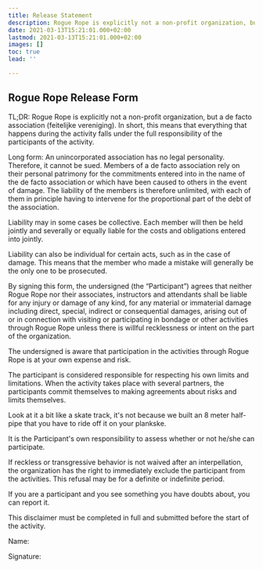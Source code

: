 ```yaml
---
title: Release Statement
description: Rogue Rope is explicitly not a non-profit organization, but a de facto association (feitelijke vereniging). In short, this means that everything that happens during the activity falls under the full responsibility of the participants of the activity.
date: 2021-03-13T15:21:01.000+02:00
lastmod: 2021-03-13T15:21:01.000+02:00
images: []
toc: true
lead: ''

---
```

## Rogue Rope Release Form

TL;DR: Rogue Rope is explicitly not a non-profit organization, but a de facto association (feitelijke vereniging). In short, this means that everything that happens during the activity falls under the full responsibility of the participants of the activity.

Long form:
An unincorporated association has no legal personality. Therefore, it cannot be sued. Members of a de facto association rely on their personal patrimony for the commitments entered into in the name of the de facto association or which have been caused to others in the event of damage. The liability of the members is therefore unlimited, with each of them in principle having to intervene for the proportional part of the debt of the association.

Liability may in some cases be collective. Each member will then be held jointly and severally or equally liable for the costs and obligations entered into jointly.

Liability can also be individual for certain acts, such as in the case of damage. This means that the member who made a mistake will generally be the only one to be prosecuted.

By signing this form, the undersigned (the “Participant”) agrees that neither Rogue Rope nor their associates, instructors and attendants shall be liable for any injury or damage of any kind, for any material or immaterial damage including direct, special, indirect or consequential damages, arising out of or in connection with visiting or participating in bondage or other activities through Rogue Rope unless there is willful recklessness or intent on the part of the organization.

The undersigned is aware that participation in the activities through Rogue Rope is at your own expense and risk.

The participant is considered responsible for respecting his own limits and limitations. When the activity takes place with several partners, the participants commit themselves to making agreements about risks and limits themselves.

Look at it a bit like a skate track, it's not because we built an 8 meter half-pipe that you have to ride off it on your plankske.

It is the Participant's own responsibility to assess whether or not he/she can participate.

If reckless or transgressive behavior is not waived after an interpellation, the organization has the right to immediately exclude the participant from the activities. This refusal may be for a definite or indefinite period.

If you are a participant and you see something you have doubts about, you can report it.

This disclaimer must be completed in full and submitted before the start of the activity.

Name:

Signature:
